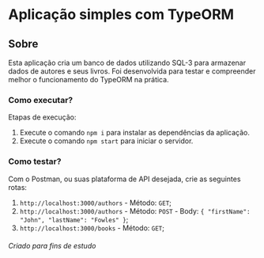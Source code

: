 # Aplicação simples com TypeORM

## Sobre
Esta aplicação cria um banco de dados utilizando SQL-3 para armazenar dados de autores e seus livros. Foi desenvolvida para testar e compreender melhor o funcionamento do TypeORM na prática.

### Como executar?

Etapas de execução:

1. Execute o comando `npm i` para instalar as dependências da aplicação.
2. Execute o comando `npm start` para iniciar o servidor.


### Como testar?

Com o Postman, ou suas plataforma de API desejada, crie as seguintes rotas:

1. `http://localhost:3000/authors` - Método: `GET`;
2. `http://localhost:3000/authors` - Método: `POST` - Body: `{ "firstName": "John", "lastName": "Fowles" }`;
3. `http://localhost:3000/books` - Método: `GET`;


###### Criado para fins de estudo
